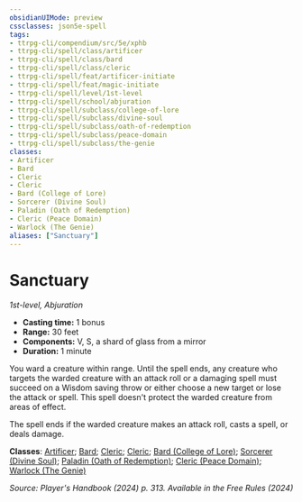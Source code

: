 ```yaml
---
obsidianUIMode: preview
cssclasses: json5e-spell
tags:
- ttrpg-cli/compendium/src/5e/xphb
- ttrpg-cli/spell/class/artificer
- ttrpg-cli/spell/class/bard
- ttrpg-cli/spell/class/cleric
- ttrpg-cli/spell/feat/artificer-initiate
- ttrpg-cli/spell/feat/magic-initiate
- ttrpg-cli/spell/level/1st-level
- ttrpg-cli/spell/school/abjuration
- ttrpg-cli/spell/subclass/college-of-lore
- ttrpg-cli/spell/subclass/divine-soul
- ttrpg-cli/spell/subclass/oath-of-redemption
- ttrpg-cli/spell/subclass/peace-domain
- ttrpg-cli/spell/subclass/the-genie
classes:
- Artificer
- Bard
- Cleric
- Cleric
- Bard (College of Lore)
- Sorcerer (Divine Soul)
- Paladin (Oath of Redemption)
- Cleric (Peace Domain)
- Warlock (The Genie)
aliases: ["Sanctuary"]
---
```

# Sanctuary
*1st-level, Abjuration*  

- **Casting time:** 1 bonus
- **Range:** 30 feet
- **Components:** V, S, a shard of glass from a mirror
- **Duration:** 1 minute

You ward a creature within range. Until the spell ends, any creature who targets the warded creature with an attack roll or a damaging spell must succeed on a Wisdom saving throw or either choose a new target or lose the attack or spell. This spell doesn't protect the warded creature from areas of effect.

The spell ends if the warded creature makes an attack roll, casts a spell, or deals damage.

**Classes**: [Artificer](list-spells-classes-artificer); [Bard](list-spells-classes-bard); [Cleric](list-spells-classes-cleric); [Cleric](list-spells-classes-cleric); [Bard (College of Lore)](list-spells-classes-bard-xphb-college-of-lore-xphb); [Sorcerer (Divine Soul)](list-spells-classes-sorcerer-xphb-divine-soul-xge); [Paladin (Oath of Redemption)](list-spells-classes-paladin-xphb-oath-of-redemption-xge); [Cleric (Peace Domain)](list-spells-classes-cleric-xphb-peace-domain-tce); [Warlock (The Genie)](list-spells-classes-warlock-xphb-the-genie-tce)

*Source: Player's Handbook (2024) p. 313. Available in the Free Rules (2024)*